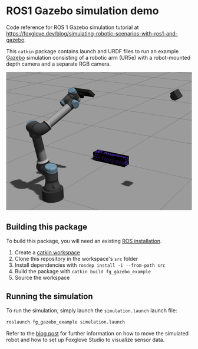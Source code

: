 # ROS1 Gazebo simulation demo

Code reference for ROS 1 Gazebo simulation tutorial at https://foxglove.dev/blog/simulating-robotic-scenarios-with-ros1-and-gazebo.

This `catkin` package contains launch and URDF files to run an example [Gazebo](https://gazebosim.org/) simulation consisting of a robotic arm (UR5e) with a robot-mounted depth camera and a separate RGB camera.

![simulation screenshot](./assets/simulation.png)

## Building this package

To build this package, you will need an existing [ROS installation](http://wiki.ros.org/noetic/Installation).

1. Create a [catkin workspace](https://catkin-tools.readthedocs.io/en/latest/quick_start.html#initializing-a-new-workspace)
2. Clone this repository in the workspace's `src` folder
3. Install dependencies with `rosdep install -i --from-path src`
4. Build the package with `catkin build fg_gazebo_example`
5. Source the workspace

## Running the simulation

To run the simulation, simply launch the `simulation.launch` launch file:
```sh
roslaunch fg_gazebo_example simulation.launch
```

Refer to the [blog post](https://foxglove.dev/blog/simulating-robotic-scenarios-with-ros1-and-gazebo) for further information on how to move the simulated robot and how to set up Foxglove Studio to visualize sensor data.
